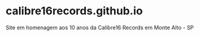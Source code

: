 # calibre16records.github.io
Site em homenagem aos 10 anos da Calibre16 Records em Monte Alto - SP 
